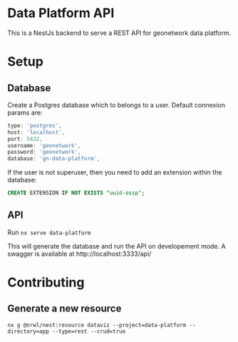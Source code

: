 # Data Platform API
This is a NestJs backend to serve a REST API for geonetwork data platform.

# Setup
## Database
Create a Postgres database which to belongs to a user.
Default connexion params are:
```js
type: 'postgres',
host: 'localhost',
port: 5432,
username: 'geonetwork',
password: 'geonetwork',
database: 'gn-data-platform',
```
If the user is not superuser, then you need to add an extension within the database:
```sql
CREATE EXTENSION IF NOT EXISTS "uuid-ossp";
```
## API
Run `nx serve data-platform`

This will generate the database and run the API on developement mode.
A swagger is available at http://localhost:3333/api/

# Contributing
## Generate a new resource
```
nx g @nrwl/nest:resource dataviz --project=data-platform --directory=app --type=rest --crud=true
```
